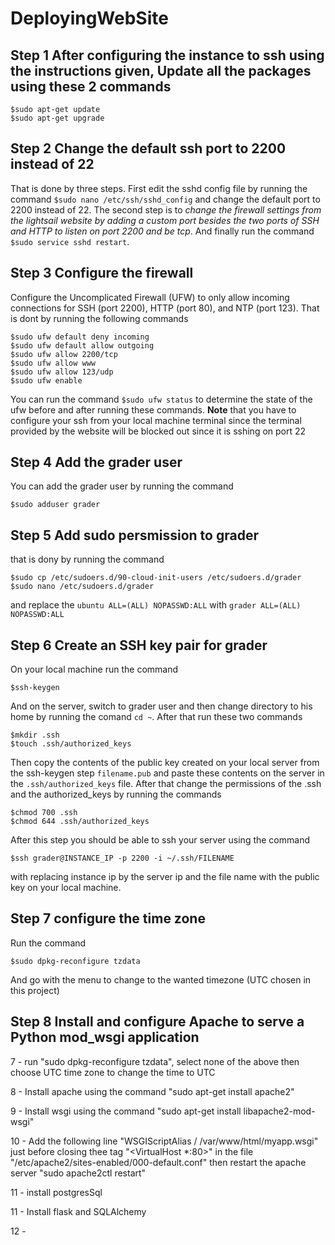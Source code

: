 # DeployingWebSite

## Step 1 After configuring the instance to ssh using the instructions given, Update all the packages using these 2 commands 

```ssh
$sudo apt-get update
$sudo apt-get upgrade
````

## Step 2 Change the default ssh port to 2200 instead of 22
That is done by three steps. First edit the sshd config file by running the command `$sudo nano /etc/ssh/sshd_config` and change the default port to 2200 instead of 22. The second step is to *change the firewall settings from the lightsail website by adding a custom port besides the two ports of SSH and HTTP to listen on port 2200 and be tcp*. And finally run the command `$sudo service sshd restart`.

## Step 3 Configure the firewall
Configure the Uncomplicated Firewall (UFW) to only allow incoming connections for SSH (port 2200), HTTP (port 80), and NTP (port 123). That is dont by running the following commands

```ssh
$sudo ufw default deny incoming  
$sudo ufw default allow outgoing
$sudo ufw allow 2200/tcp
$sudo ufw allow www
$sudo ufw allow 123/udp 
$sudo ufw enable
```

You can run the command `$sudo ufw status` to determine the state of the ufw before and after running these commands. **Note** that you have to configure your ssh from your local machine terminal since the terminal provided by the website will be blocked out since it is sshing on port 22

## Step 4 Add the grader user
You can add the grader user by running the command 

```ssh
$sudo adduser grader
```

## Step 5 Add sudo persmission to grader
that is dony by running the command 

```ssh
$sudo cp /etc/sudoers.d/90-cloud-init-users /etc/sudoers.d/grader
$sudo nano /etc/sudoers.d/grader
```
and replace the `ubuntu ALL=(ALL) NOPASSWD:ALL` with `grader ALL=(ALL) NOPASSWD:ALL`

## Step 6 Create an SSH key pair for grader 
On your local machine run the command 

```ssh
$ssh-keygen
```
And on the server, switch to grader user and then change directory to his home by running the comand `cd ~`.
After that run these two commands
```ssh
$mkdir .ssh
$touch .ssh/authorized_keys
```
Then copy the contents of the public key created on your local server from the ssh-keygen step `filename.pub` and paste these contents on the server in the `.ssh/authorized_keys` file.
After that change the permissions of the .ssh and the authorized_keys by running the commands
```ssh
$chmod 700 .ssh
$chmod 644 .ssh/authorized_keys
```
After this step you should be able to ssh your server using the command 
```ssh
$ssh grader@INSTANCE_IP -p 2200 -i ~/.ssh/FILENAME
```
with replacing instance ip by the server ip and the file name with the public key on your local machine.

## Step 7 configure the time zone

Run the command 

```ssh
$sudo dpkg-reconfigure tzdata
```
And go with the menu to change to the wanted timezone (UTC chosen in this project)

## Step 8 Install and configure Apache to serve a Python mod_wsgi application




7 - run "sudo dpkg-reconfigure tzdata", select none of the above then choose UTC time zone to change the time to UTC

8 - Install apache using the command "sudo apt-get install apache2"

9 - Install wsgi using the command "sudo apt-get install libapache2-mod-wsgi"

10 - Add the following line "WSGIScriptAlias / /var/www/html/myapp.wsgi" just before closing thee tag "<VirtualHost *:80>"
in the file "/etc/apache2/sites-enabled/000-default.conf" then restart the apache server "sudo apache2ctl restart"

11 - install postgresSql

11 - Install flask and SQLAlchemy

12 - 
